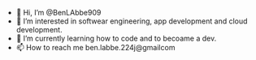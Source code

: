 - 👋 Hi, I’m @BenLAbbe909
- 👀 I’m interested in softwear engineering, app development and cloud development. 
- 🌱 I’m currently learning how to code and to becoame a dev. 
- 📫 How to reach me ben.labbe.224j@gmailcom

